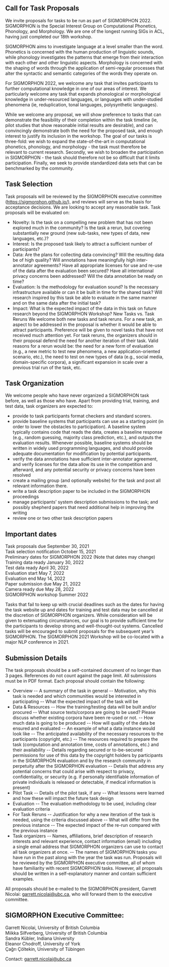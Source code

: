## Call for Task Proposals

We invite proposals for tasks to be run as part of SIGMORPHON 2022. SIGMORPHON is the Special Interest Group on Computational Phonetics, Phonology, and Morphology.  We are one of the longest running SIGs in ACL, having just completed our 18th workshop.

SIGMORPHON aims to investigate language at a level smaller than the word.  Phonetics is concerned with the human production of linguistic sounds, while phonology investigates the patterns that emerge from their interaction with each other and other linguistic aspects.  Morphology is concerned with the shaping of words through the application of semi-regular processes that alter the syntactic and semantic categories of the words they operate on.

For SIGMORPHON 2022, we welcome any task that invites participants to further computational knowledge in one of our areas of interest.  We particularly welcome any task that expands phonological or morphological knowledge in under-resourced languages, or languages with under-studied phenomena (ie, reduplication, tonal languages, polysynthetic languages).

While we welcome any proposal, we will show preference to tasks that can demonstrate the feasibility of their completion within the task timeline (ie, pilot studies that show reasonable initial results are desirable), and can convincingly demonstrate both the need for the proposed task, and enough interest to justify its inclusion in the workshop.  The goal of our tasks is three-fold: we wish to expand the state-of-the-art in computational phonetics, phonology, and morphology - the task must therefore be relevant to current research.  Secondly, we wish to broaden the participation in SIGMORPHON - the task should therefore not be so difficult that it limits participation.  Finally, we seek to provide standardized data sets that can be benchmarked by the community. 
 
 
## Task Selection

Task proposals will be reviewed by the SIGMORPHON executive committee (https://sigmorphon.github.io/), and reviews will serve as the basis for acceptance decisions. We are looking to accept any reasonable task. Task proposals will be evaluated on:
- Novelty: Is the task on a compelling new problem that has not been explored much in the community? Is the task a rerun, but covering substantially new ground (new sub-tasks, new types of data, new languages, etc.)?
- Interest: Is the proposed task likely to attract a sufficient number of participants?
- Data: Are the plans for collecting data convincing? Will the resulting data be of high quality? Will annotations have meaningfully high inter-annotator agreements? Have all appropriate licenses for use and re-use of the data after the evaluation been secured? Have all international privacy concerns been addressed? Will the data annotation be ready on time?
- Evaluation: Is the methodology for evaluation sound? Is the necessary infrastructure available or can it be built in time for the shared task? Will research inspired by this task be able to evaluate in the same manner and on the same data after the initial task?
- Impact: What is the expected impact of the data in this task on future research beyond the SIGMORPHON Workshop?
New Tasks vs. Task Reruns
We welcome both new tasks and task reruns. For a new task, an aspect to be addressed in the proposal is whether it would be able to attract participants. Preference will be given to novel tasks that have not received much attention yet.
For task reruns, the organizers should in their proposal defend the need for another iteration of their task. Valid reasons for a rerun would be: the need for a new form of evaluation (e.g., a new metric to test new phenomena, a new application-oriented scenario, etc.), the need to test on new types of data (e.g., social media, domain-specific corpora), a significant expansion in scale over a previous trial run of the task, etc.
 
## Task Organization

We welcome people who have never organized a SIGMORPHON task before, as well as those who have. Apart from providing trial, training, and test data, task organizers are expected to:
- provide to task participants format checkers and standard scorers.
- provide baseline systems that participants can use as a starting point (in order to lower the obstacles to participation). A baseline system typically contains code that reads the data, creates a baseline response (e.g., random guessing, majority class prediction, etc.), and outputs the evaluation results. Whenever possible, baseline systems should be written in widely used programming languages, and should provide adequate documentation for modification by potential participants.
- verify the data annotations have sufficient inter-annotator agreement, and verify licenses for the data allow its use in the competition and afterward, and any potential security or privacy concerns have been resolved
- create a mailing group (and optionally website) for the task and post all relevant information there.
- write a task description paper to be included in the SIGMORPHON proceedings
- manage participants’ system description submissions to the task; and possibly shepherd papers that need additional help in improving the writing
- review one or two other task description papers

## Important dates

Task proposals due September 30, 2021 <br>
Task selection notification October 15, 2021 <br>
Preliminary dates for SIGMORPHON 2022 (Note that dates may change) <br>
Training data ready January 30, 2022 <br>
Test data ready April 30, 2022 <br>
Evaluation start May 7, 2022 <br>
Evaluation end May 14, 2022 <br>
Paper submission due May 21, 2022 <br>
Camera ready due May 28, 2022 <br>
SIGMORPHON workshop Summer 2022 <br>

Tasks that fail to keep up with crucial deadlines such as the dates for having the task website up and dates for training and test data may be cancelled at the discretion of SIGMORPHON organizers. While consideration will be given to extenuating circumstances, our goal is to provide sufficient time for the participants to develop strong and well-thought-out systems. Cancelled tasks will be encouraged to submit proposals for the subsequent year’s SIGMORPHON.
The SIGMORPHON 2021 Workshop will be co-located with a major NLP conference in 2021.

## Submission Details

The task proposals should be a self-contained document of no longer than 3 pages. References do not count against the page limit. 
All submissions must be in PDF format.
Each proposal should contain the following:
- Overview
-- A summary of the task in general
-- Motivation, why this task is needed and which communities would be interested in participating
-- What the expected impact of the task will be
- Data & Resources
-- How the training/testing data will be built and/or procured
-- What source texts/corpora are going to be used? Please discuss whether existing corpora have been re-used or not.
-- How much data is going to be produced
-- How will quality of the data be ensured and evaluated
-- An example of what a data instance would look like
-- The anticipated availability of the necessary resources to the participants (copyright, etc.)
-- The resources required to prepare the task (computation and annotation time, costs of annotations, etc.) and their availability
-- Details regarding secured or to-be-secured permissions for use of this data by the copyright holders by participants in the SIGMORPHON evaluation and by the research community in perpetuity after the SIGMORPHON evaluation
-- Details that address any potential concerns that could arise with respect to privacy, confidentiality, or security (e.g. if personally identifiable information of private individuals is released or detectable, if medical information is present)
- Pilot Task
-- Details of the pilot task, if any
-- What lessons were learned and how these will impact the future task design
- Evaluation
-- The evaluation methodology to be used, including clear evaluation criteria
- For Task Reruns
-- Justification for why a new iteration of the task is needed, using the criteria discussed above
-- What will differ from the previous instance
-- The expected impact of the re-run compared with the previous instance
- Task organizers
-- Names, affiliations, brief description of research interests and relevant experience, contact information (email) including a single email address that SIGMORPHON organizers can use to contact all task organizers at once.
-- The names of SIGMORPHON tasks you have run in the past along with the year the task was run.
Proposals will be reviewed by the SIGMORPHON executive committee, all of whom have familiarity with recent SIGMORPHON tasks. However, all proposals should be written in a self-explanatory manner and contain sufficient examples.
 
All proposals should be e-mailed to the SIGMORPHON president, Garrett Nicolai: garrett.nicolai@ubc.ca, who will forward them to the executive committee.
 
## SIGMORPHON Executive Committee:
 
Garrett Nicolai, University of British Columbia <br>
Miikka Silfverberg, University of British Columbia <br>
Sandra Kübler, Indiana University <br>
Eleanor Chodroff, University of York <br>
Çağrı Çöltekin, University of Tübingen <br>

Contact: garrett.nicolai@ubc.ca


